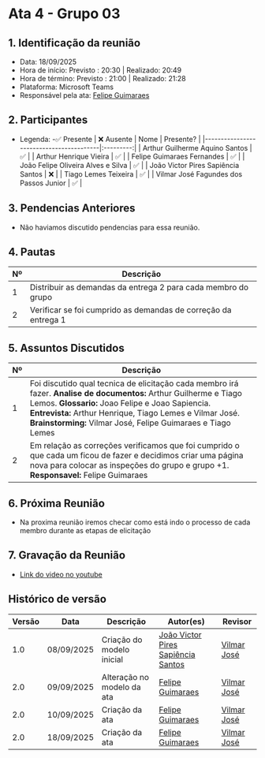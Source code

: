 # Ata 4 - Grupo 03

## 1. Identificação da reunião
- Data: 18/09/2025
- Hora de início: Previsto : 20:30 | Realizado: 20:49
- Hora de término: Previsto : 21:00 | Realizado: 21:28
- Plataforma: Microsoft Teams
- Responsável pela ata: [Felipe Guimaraes](https://github.com/felipegf1)

## 2. Participantes

- Legenda:
-✅ Presente | ❌ Ausente
| Nome                                   | Presente? |
|-----------------------------------------|:---------:|
| Arthur Guilherme Aquino Santos          | ✅        |
| Arthur Henrique Vieira                  | ✅        |
| Felipe Guimaraes Fernandes              | ✅        |
| João Felipe Oliveira Alves e Silva      | ✅        |
| João Victor Pires Sapiência Santos      | ❌        |
| Tiago Lemes Teixeira                    | ✅        |
| Vilmar José Fagundes dos Passos Junior  | ✅        |

## 3. Pendencias Anteriores

- Não haviamos discutido pendencias para essa reunião.

## 4. Pautas

| Nº | Descrição                                   |
|----|---------------------------------------------|
| 1  | Distribuir as demandas da entrega 2 para cada membro do grupo    |
| 2  | Verificar se foi cumprido as demandas de correção da entrega 1  | 

## 5. Assuntos Discutidos

| Nº | Descrição                                   |
|----|---------------------------------------------|
| 1  | Foi discutido qual tecnica de elicitação cada membro irá fazer. **Analise de documentos:** Arthur  Guilherme e Tiago Lemos. **Glossario:** Joao Felipe e Joao Sapiencia. **Entrevista:** Arthur Henrique, Tiago Lemes e Vilmar José. **Brainstorming:** Vilmar José, Felipe Guimaraes e Tiago Lemes  |
| 2  | Em relação as correções verificamos que foi cumprido o que cada um ficou de fazer e decidimos criar uma página nova para colocar as inspeções do grupo e grupo +1. **Responsavel:** Felipe Guimaraes |

## 6. Próxima Reunião

- Na proxima reunião iremos checar como está indo o processo de cada membro durante as etapas de elicitação

## 7. Gravação da Reunião

- [Link do video no youtube]()

## Histórico de versão

| Versão | Data | Descrição | Autor(es) | Revisor |
| ---- | ----- | ----- | ---- | ----- | 
| 1.0 | 08/09/2025 | Criação do modelo inicial | [João Victor Pires Sapiência Santos](https://github.com/JoaoSapiencia) | [Vilmar José](https://github.com/VilmarFagundes) |
| 2.0 | 09/09/2025 | Alteração no modelo da ata | [Felipe Guimaraes](https://github.com/felipegf1) | [Vilmar José](https://github.com/VilmarFagundes) |
| 2.0 | 10/09/2025 | Criação da ata | [Felipe Guimaraes](https://github.com/felipegf1) | [Vilmar José](https://github.com/VilmarFagundes) |
| 2.0 | 18/09/2025 | Criação da ata | [Felipe Guimaraes](https://github.com/felipegf1) | [Vilmar José](https://github.com/VilmarFagundes) |

